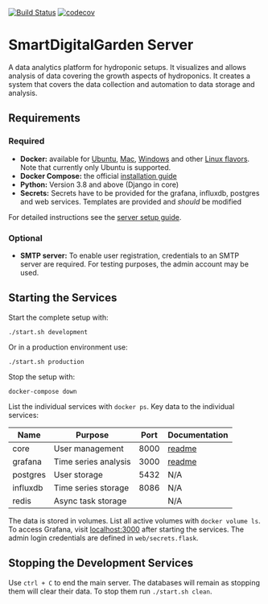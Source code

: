 [![Build Status](https://travis-ci.org/FlowLeaf/flow-leaf-server.svg?branch=master)](https://travis-ci.org/FlowLeaf/flow-leaf-server)
[![codecov](https://codecov.io/gh/FlowLeaf/flow-leaf-server/branch/master/graph/badge.svg)](https://codecov.io/gh/FlowLeaf/flow-leaf-server)

# SmartDigitalGarden Server

A data analytics platform for hydroponic setups. It visualizes and allows analysis of data covering the growth aspects of hydroponics. It creates a system that covers the data collection and automation to data storage and analysis.

## Requirements

### Required

- **Docker:** available for [Ubuntu][2], [Mac][3], [Windows][4] and other [Linux flavors][5]. Note that currently only Ubuntu is supported.
- **Docker Compose:** the official [installation guide][6]
- **Python:** Version 3.8 and above (Django in core)
- **Secrets:** Secrets have to be provided for the grafana, influxdb, postgres and web services. Templates are provided and *should* be modified

For detailed instructions see the [server setup guide][7].

### Optional

- **SMTP server:** To enable user registration, credentials to an SMTP server are required. For testing purposes, the admin account may be used.

## Starting the Services

Start the complete setup with:

    ./start.sh development

Or in a production environment use:

    ./start.sh production

Stop the setup with:

    docker-compose down

List the individual services with `docker ps`. Key data to the individual services:

| Name              | Purpose                  | Port | Documentation               |
| ----------------- | ------------------------ | ---- | --------------------------- |
| core              | User management          | 8000 | [readme](core/README.md)    |
| grafana           | Time series analysis     | 3000 | [readme](grafana/README.md) |
| postgres          | User storage             | 5432 | N/A                         |
| influxdb          | Time series storage      | 8086 | N/A                         |
| redis             | Async task storage       |      | N/A                         |

The data is stored in volumes. List all active volumes with `docker volume ls`. To access Grafana, visit [localhost:3000](localhost:3000) after starting the services. The admin login credentials are defined in `web/secrets.flask`.

## Stopping the Development Services

Use `ctrl + C` to end the main server. The databases will remain as stopping them will clear their data. To stop them run `./start.sh clean`.


[2]: https://docs.docker.com/install/linux/docker-ce/ubuntu/
[3]: https://docs.docker.com/docker-for-mac/install/
[4]: https://docs.docker.com/docker-for-windows/install/
[5]: https://docs.docker.com/install/
[6]: https://docs.docker.com/compose/install/#install-compose
[7]: server_setup.md
[8]: https://semantic-ui.com/introduction/getting-started.html#installing
